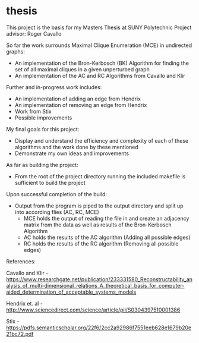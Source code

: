 # thesis
This project is the basis for my Masters Thesis at SUNY Polytechnic 
Project advisor: Roger Cavallo

So far the work surrounds Maximal Clique Enumeration (MCE) in  undirected graphs:
  - An implementation of the Bron-Kerbosch (BK) Algorithm for finding the set of all maximal cliques in a given unperturbed graph
  - An implementation of the AC and RC Algorithms from Cavallo and Klir 
  
Further and in-progress work includes:
  - An implementation of adding an edge from Hendrix 
  - An implementation of removing an edge from Hendrix 
  - Work from Stix
  - Possible improvements 
  
My final goals for this project:
  - Display and understand the efficiency and complexity of each of these algorithms and the work done by these mentioned
  - Demonstrate my own ideas and improvements  

As far as building the project:
  - From the root of the project directory running the included makefile is sufficient to build the project 

Upon successful completion of the build:
  - Output from the program is piped to the output directory and split up into according flies (AC, RC, MCE)
    - MCE holds the output of reading the file in and create an adjacency matrix from the data as well as results of the Bron-Kerbosch Algorithm
    - AC holds the results of the AC algorithm (Adding all possible edges)
    - RC holds the results of the RC algorithm (Removing all possible edges)
    
    
    
References:
    
Cavallo and Klir - https://www.researchgate.net/publication/233331580_Reconstructability_analysis_of_multi-dimensional_relations_A_theoretical_basis_for_computer-aided_determination_of_acceptable_systems_models

Hendrix et. al -http://www.sciencedirect.com/science/article/pii/S0304397510001386

Stix - https://pdfs.semanticscholar.org/22f6/2cc2a92986f7551eeb628e1679b20e21bc72.pdf


